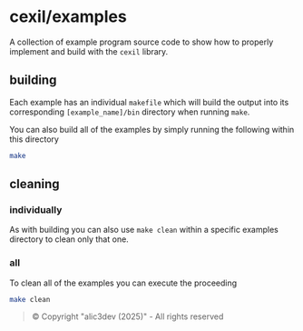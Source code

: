 # cexil/examples

A collection of example program source code to show how to properly implement and build with the `cexil` library.

## building

Each example has an individual `makefile` which will build the output into its corresponding `[example_name]/bin` directory when running `make`.

You can also build all of the examples by simply running the following within this directory

```sh
make
```

## cleaning

### individually

As with building you can also use `make clean` within a specific examples directory to clean only that one.

### all

To clean all of the examples you can execute the proceeding

```sh
make clean
```

> ©️ Copyright "alic3dev (2025)" - All rights reserved

